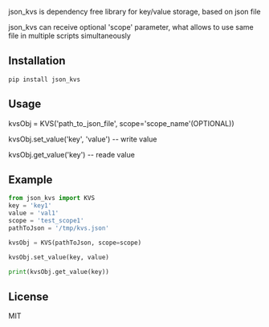json_kvs is dependency free library for key/value storage, based on json file

json_kvs can receive optional 'scope' parameter, what allows to use same file in multiple scripts simultaneously  

## Installation
```
pip install json_kvs
```

## Usage

kvsObj = KVS('path_to_json_file', scope='scope_name'(OPTIONAL))

kvsObj.set_value('key', 'value')  -- write value

kvsObj.get_value('key')           -- reade value

## Example

```python
from json_kvs import KVS
key = 'key1'
value = 'val1'
scope = 'test_scope1'
pathToJson = '/tmp/kvs.json'

kvsObj = KVS(pathToJson, scope=scope)

kvsObj.set_value(key, value)

print(kvsObj.get_value(key))

```
## License

MIT
